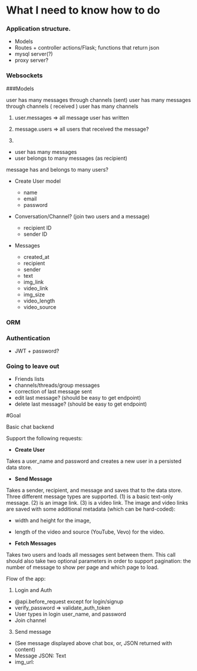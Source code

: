 # What I need to know how to do

### Application structure.

- Models
- Routes + controller actions/Flask; functions that return json
- mysql server(?)
- proxy server?


### Websockets

###Models

user has many messages through channels (sent)
user has many messages through channels ( received )
user has many channels



1. user.messages  => all message user has written
2. message.users => all users that received the message?

3.

- user has many messages
- user belongs to many messages (as recipient)

message has and belongs to many users?

- Create User model
  - name
  - email
  - password

- Conversation/Channel? (join two users and a message)
  - recipient ID
  - sender ID

- Messages
  - created_at
  - recipient
  - sender
  - text
  - img_link
  - video_link
  - img_size
  - video_length
  - video_source



### ORM

### Authentication

- JWT + password?

### Going to leave out

- Friends lists
- channels/threads/group messages
- correction of last message sent
- edit last message? (should be easy to get endpoint)
- delete last message? (should be easy to get endpoint)

#Goal


Basic chat backend

Support the following requests:

- **Create User**

Takes a user_name and password and creates a new user in a persisted data store.

- **Send Message**

Takes a sender, recipient, and message and saves that to the data store. Three different message types are supported. (1) is a basic text-only message. (2) is an image link. (3) is a video link. The image and video links are saved with some additional metadata (which can be hard-coded):

- width and height for the image,
- length of the video and source (YouTube, Vevo) for the video.

- **Fetch Messages**

Takes two users and loads all messages sent between them. This call should also take two optional parameters in order to support pagination: the number of message to show per page and which page to load.



Flow of the app:

1) Login and Auth
- @api.before_request except for login/signup
- verify_password => validate_auth_token
- User types in login user_name, and password
- Join channel




3) Send message
- (See message displayed above chat box, or, JSON returned with content)
- Message JSON: Text
- img_url:

